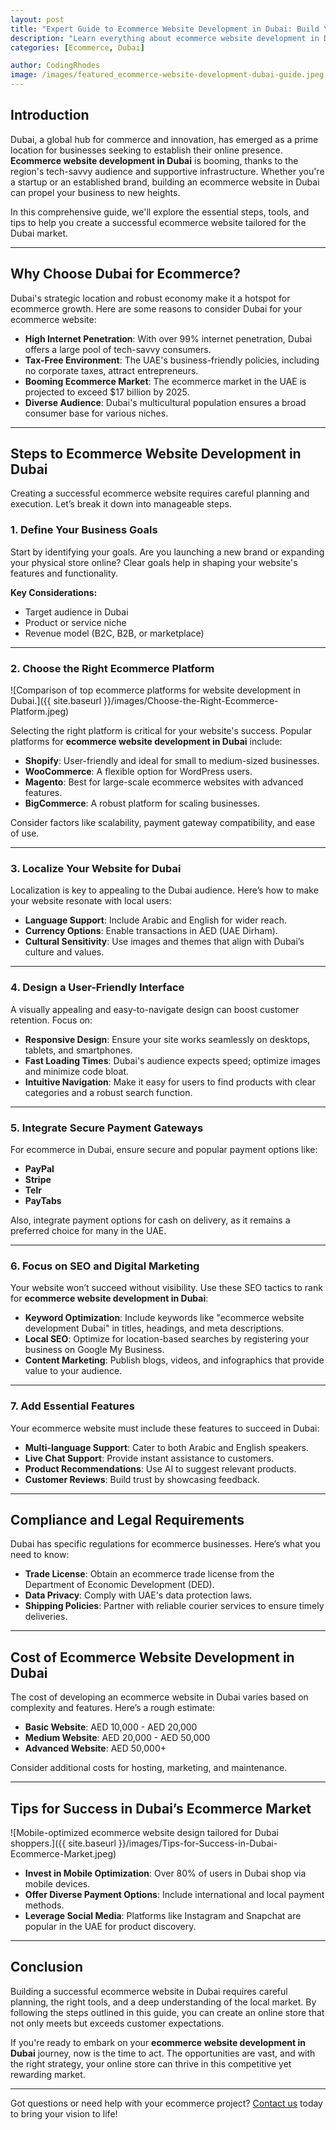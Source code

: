 ```yaml
---
layout: post
title: "Expert Guide to Ecommerce Website Development in Dubai: Build Your Dream Online Store"
description: "Learn everything about ecommerce website development in Dubai, from planning and design to choosing the right tools and platforms to create a successful online store."
categories: [Ecommerce, Dubai]

author: CodingRhodes
image: /images/featured_ecommerce-website-development-dubai-guide.jpeg
---
```



## Introduction

Dubai, a global hub for commerce and innovation, has emerged as a prime location for businesses seeking to establish their online presence. **Ecommerce website development in Dubai** is booming, thanks to the region's tech-savvy audience and supportive infrastructure. Whether you're a startup or an established brand, building an ecommerce website in Dubai can propel your business to new heights.

In this comprehensive guide, we'll explore the essential steps, tools, and tips to help you create a successful ecommerce website tailored for the Dubai market.

---

## Why Choose Dubai for Ecommerce?

Dubai's strategic location and robust economy make it a hotspot for ecommerce growth. Here are some reasons to consider Dubai for your ecommerce website:

- **High Internet Penetration**: With over 99% internet penetration, Dubai offers a large pool of tech-savvy consumers.
- **Tax-Free Environment**: The UAE's business-friendly policies, including no corporate taxes, attract entrepreneurs.
- **Booming Ecommerce Market**: The ecommerce market in the UAE is projected to exceed $17 billion by 2025.
- **Diverse Audience**: Dubai's multicultural population ensures a broad consumer base for various niches.

---

## Steps to Ecommerce Website Development in Dubai

Creating a successful ecommerce website requires careful planning and execution. Let’s break it down into manageable steps.

### 1. Define Your Business Goals

Start by identifying your goals. Are you launching a new brand or expanding your physical store online? Clear goals help in shaping your website's features and functionality.

**Key Considerations:**
- Target audience in Dubai
- Product or service niche
- Revenue model (B2C, B2B, or marketplace)

---

### 2. Choose the Right Ecommerce Platform

![Comparison of top ecommerce platforms for website development in Dubai.]({{ site.baseurl }}/images/Choose-the-Right-Ecommerce-Platform.jpeg)

Selecting the right platform is critical for your website's success. Popular platforms for **ecommerce website development in Dubai** include:

- **Shopify**: User-friendly and ideal for small to medium-sized businesses.
- **WooCommerce**: A flexible option for WordPress users.
- **Magento**: Best for large-scale ecommerce websites with advanced features.
- **BigCommerce**: A robust platform for scaling businesses.

Consider factors like scalability, payment gateway compatibility, and ease of use.

---

### 3. Localize Your Website for Dubai

Localization is key to appealing to the Dubai audience. Here’s how to make your website resonate with local users:

- **Language Support**: Include Arabic and English for wider reach.
- **Currency Options**: Enable transactions in AED (UAE Dirham).
- **Cultural Sensitivity**: Use images and themes that align with Dubai’s culture and values.

---

### 4. Design a User-Friendly Interface

A visually appealing and easy-to-navigate design can boost customer retention. Focus on:

- **Responsive Design**: Ensure your site works seamlessly on desktops, tablets, and smartphones.
- **Fast Loading Times**: Dubai's audience expects speed; optimize images and minimize code bloat.
- **Intuitive Navigation**: Make it easy for users to find products with clear categories and a robust search function.

---

### 5. Integrate Secure Payment Gateways

For ecommerce in Dubai, ensure secure and popular payment options like:

- **PayPal**
- **Stripe**
- **Telr**
- **PayTabs**

Also, integrate payment options for cash on delivery, as it remains a preferred choice for many in the UAE.

---

### 6. Focus on SEO and Digital Marketing

Your website won’t succeed without visibility. Use these SEO tactics to rank for **ecommerce website development in Dubai**:

- **Keyword Optimization**: Include keywords like "ecommerce website development Dubai" in titles, headings, and meta descriptions.
- **Local SEO**: Optimize for location-based searches by registering your business on Google My Business.
- **Content Marketing**: Publish blogs, videos, and infographics that provide value to your audience.

---

### 7. Add Essential Features

Your ecommerce website must include these features to succeed in Dubai:

- **Multi-language Support**: Cater to both Arabic and English speakers.
- **Live Chat Support**: Provide instant assistance to customers.
- **Product Recommendations**: Use AI to suggest relevant products.
- **Customer Reviews**: Build trust by showcasing feedback.

---

## Compliance and Legal Requirements

Dubai has specific regulations for ecommerce businesses. Here’s what you need to know:

- **Trade License**: Obtain an ecommerce trade license from the Department of Economic Development (DED).
- **Data Privacy**: Comply with UAE's data protection laws.
- **Shipping Policies**: Partner with reliable courier services to ensure timely deliveries.

---

## Cost of Ecommerce Website Development in Dubai

The cost of developing an ecommerce website in Dubai varies based on complexity and features. Here’s a rough estimate:

- **Basic Website**: AED 10,000 - AED 20,000
- **Medium Website**: AED 20,000 - AED 50,000
- **Advanced Website**: AED 50,000+

Consider additional costs for hosting, marketing, and maintenance.

---

## Tips for Success in Dubai’s Ecommerce Market

![Mobile-optimized ecommerce website design tailored for Dubai shoppers.]({{ site.baseurl }}/images/Tips-for-Success-in-Dubai-Ecommerce-Market.jpeg)

- **Invest in Mobile Optimization**: Over 80% of users in Dubai shop via mobile devices.
- **Offer Diverse Payment Options**: Include international and local payment methods.
- **Leverage Social Media**: Platforms like Instagram and Snapchat are popular in the UAE for product discovery.

---

## Conclusion

Building a successful ecommerce website in Dubai requires careful planning, the right tools, and a deep understanding of the local market. By following the steps outlined in this guide, you can create an online store that not only meets but exceeds customer expectations.

If you're ready to embark on your **ecommerce website development in Dubai** journey, now is the time to act. The opportunities are vast, and with the right strategy, your online store can thrive in this competitive yet rewarding market.

---

Got questions or need help with your ecommerce project? [Contact us](/contact-us) today to bring your vision to life!

